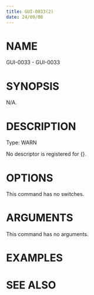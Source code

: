 ```yaml
---
title: GUI-0033(2)
date: 24/09/08
---
```


# NAME

GUI-0033 - GUI-0033

# SYNOPSIS

N/A.

# DESCRIPTION

Type: WARN

No descriptor is registered for {}.

# OPTIONS

This command has no switches.

# ARGUMENTS

This command has no arguments.

# EXAMPLES

# SEE ALSO
